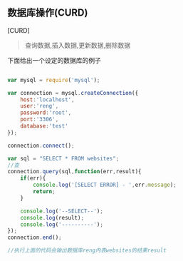 ## 数据库操作(CURD)

[CURD]

> 查询数据,插入数据,更新数据,删除数据

下面给出一个设定的数据库的例子

```javascript

var mysql = require('mysql');

var connection = mysql.createConnection({
	host:'localhost',
	user:'reng',
	password:'root',
	port:'3306',
	database:'test'
});

connection.connect();

var sql = "SELECT * FROM websites";
//查
connection.query(sql,function(err,result){
	if(err){
		console.log('[SELECT ERROR] - ',err.message);
		return;
	}

	console.log('--SELECT--');
	console.log(result);
	console.log('----------');
});
connection.end();

//执行上面的代码会输出数据库reng内表websites的结果result

```
















